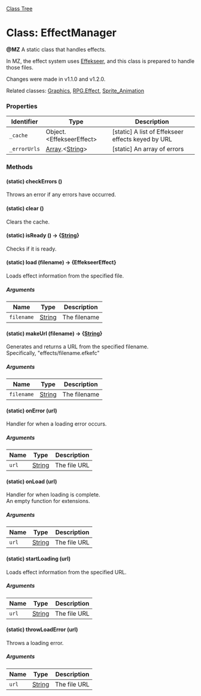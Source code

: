 [Class Tree](index.md)

# Class: EffectManager
**@MZ** A static class that handles effects.

In MZ, the effect system uses [Effekseer](https://effekseer.github.io/jp/), and this class is prepared to handle those files.

Changes were made in v1.1.0 and v1.2.0.

Related classes: [Graphics](Graphics.md), [RPG.Effect](RPG.Effect.md), [Sprite_Animation](Sprite_Animation.md)

### Properties

| Identifier | Type | Description |
| --- | --- | --- |
| `_cache` | Object.&lt;EffekseerEffect&gt; | [static] A list of Effekseer effects keyed by URL |
| `_errorUrls` | [Array](Array.md).&lt;[String](String.md)&gt; | [static] An array of errors |

### Methods

#### (static) checkErrors ()
Throws an error if any errors have occurred.

#### (static) clear ()
Clears the cache.

#### (static) isReady () → {[String](String.md)}
Checks if it is ready.

#### (static) load (filename) → {EffekseerEffect}
Loads effect information from the specified file.

##### Arguments

| Name | Type | Description |
| --- | --- | --- |
| `filename` | [String](String.md) | The filename |

#### (static) makeUrl (filename) → {[String](String.md)}
Generates and returns a URL from the specified filename. <br />
Specifically, "effects/filename.efkefc"

##### Arguments

| Name | Type | Description |
| --- | --- | --- |
| `filename` | [String](String.md) | The filename |

#### (static) onError (url)
Handler for when a loading error occurs.

##### Arguments

| Name | Type | Description |
| --- | --- | --- |
| `url` | [String](String.md) | The file URL |

#### (static) onLoad (url)
Handler for when loading is complete. <br />
An empty function for extensions.

##### Arguments

| Name | Type | Description |
| --- | --- | --- |
| `url` | [String](String.md) | The file URL |

#### (static) startLoading (url)
Loads effect information from the specified URL.

##### Arguments

| Name | Type | Description |
| --- | --- | --- |
| `url` | [String](String.md) | The file URL |

#### (static) throwLoadError (url)
Throws a loading error.

##### Arguments

| Name | Type | Description |
| --- | --- | --- |
| `url` | [String](String.md) | The file URL |
